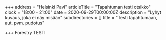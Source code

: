 +++
address = "Helsinki Pavi"
articleTitle = "Tapahtuman testi otsikko"
clock = "18:00 - 21:00"
date = 2020-09-29T00:00:00Z
description = "Lyhyt kuvaus, joka ei näy misään"
subdirectories = []
title = "Testi tapahtumaan, aut. pvm. pudotus"

+++
Forestry TESTI